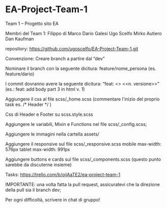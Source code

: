 # EA-Project-Team-1
Team 1 – Progetto sito EA

Membri del Team 1:
  Filippo di Marco
  Dario Galesi
  Ugo Scelfo
  Mirko Autiero
  Dan Kaufman

repository: https://github.com/ugoscelfo/EA-Project-Team-1.git

Convenzione:
  Creare branch a partire dal “dev”

  Nominare il branch con la seguente dicitura: feature/nome_persona (es. feature/dario)

  I commit dovranno avere la seguente dicitura: “feat: <<oggetto commit>> <<n. versione>>” (es.: feat: add body part 3 in html v. 1)

  Aggiungere il css al file scss/_home.scss (commentare l'inizio del proprio task es. /* Header */ )

  Css di Header e Footer su scss.style.scss

  Aggiungere le variabili, Mixin e Functions nel file scss/_config.scss;

  Aggiungere le immagini nella cartella assets/

  Aggiungere il responsive sul file scss/_responsive.scss 
    mobile max-width: 576px
    tablet max-width: 991px

  Aggiungere buttons e cards sul file scss/_components.scss (questo punto sarebbe da discuterne insieme)

Tasks: 
  https://trello.com/b/oijAaTE2/ea-project-team-1

IMPORTANTE:
  una volta fatta la pull request, assicuratevi che la direzione della pull sia il branch dev;

  Per ogni difficoltà, scrivere in chat di gruppo!
